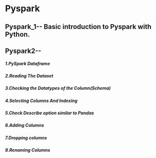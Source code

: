 # Pyspark

## Pyspark_1-- Basic introduction to Pyspark with Python.

## Pyspark2--
##### 1.PySpark Dataframe
##### 2.Reading The Dataset
##### 3.Checking the Datatypes of the Column(Schema)
##### 4.Selecting Columns And Indexing
##### 5.Check Describe option similar to Pandas
##### 6.Adding Columns
##### 7.Dropping columns
##### 8.Renaming Columns

